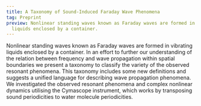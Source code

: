 ```yaml
---
title: A Taxonomy of Sound-Induced Faraday Wave Phenomena
tag: Preprint
preview: Nonlinear standing waves known as Faraday waves are formed in vibrating
  liquids enclosed by a container.
---
```

Nonlinear standing waves known as Faraday waves are formed in vibrating liquids enclosed by a container. In an effort to further our understanding of the relation between frequency and wave propagation within spatial boundaries we present a taxonomy to classify the variety of the observed resonant phenomena. This taxonomy includes some new definitions and suggests a unified language for describing wave propagation phenomena. We investigated the observed resonant phenomena and complex nonlinear dynamics utilising the Cymascope instrument, which works by transposing sound periodicities to water molecule periodicities.
